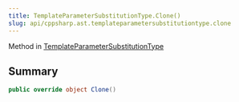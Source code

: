 ```yaml
---
title: TemplateParameterSubstitutionType.Clone()
slug: api/cppsharp.ast.templateparametersubstitutiontype.clone
---
```

Method in [TemplateParameterSubstitutionType](/api/cppsharp/ast/templateparametersubstitutiontype)

## Summary



```csharp
public override object Clone()
```

